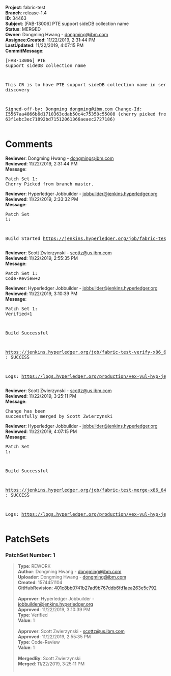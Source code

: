 <strong>Project</strong>: fabric-test</br><strong>Branch</strong>: release-1.4<br><strong>ID</strong>: 34463<br><strong>Subject</strong>: [FAB-13006] PTE support sideDB collection name<br><strong>Status</strong>: MERGED<br><strong>Owner</strong>: Dongming Hwang - dongming@ibm.com<br><strong>Assignee</strong>:<strong>Created</strong>: 11/22/2019, 2:31:44 PM<br><strong>LastUpdated</strong>: 11/22/2019, 4:07:15 PM<br><strong>CommitMessage</strong>:<br><pre>[FAB-13006] PTE support sideDB collection name

This CR is to have PTE support sideDB collection
name in service discovery

Signed-off-by: Dongming <dongming@ibm.com>
Change-Id: I5567aa4866b6d1710363cdab50c4c75350c55008
(cherry picked from commit 63f1ebc3ec71892bd71512061366aeaec2727186)
</pre><h1>Comments</h1><strong>Reviewer</strong>: Dongming Hwang - dongming@ibm.com<br><strong>Reviewed</strong>: 11/22/2019, 2:31:44 PM<br><strong>Message</strong>: <pre>Patch Set 1: Cherry Picked from branch master.</pre><strong>Reviewer</strong>: Hyperledger Jobbuilder - jobbuilder@jenkins.hyperledger.org<br><strong>Reviewed</strong>: 11/22/2019, 2:33:32 PM<br><strong>Message</strong>: <pre>Patch Set 1:

Build Started https://jenkins.hyperledger.org/job/fabric-test-verify-x86_64/4124/</pre><strong>Reviewer</strong>: Scott Zwierzynski - scottz@us.ibm.com<br><strong>Reviewed</strong>: 11/22/2019, 2:55:35 PM<br><strong>Message</strong>: <pre>Patch Set 1: Code-Review+2</pre><strong>Reviewer</strong>: Hyperledger Jobbuilder - jobbuilder@jenkins.hyperledger.org<br><strong>Reviewed</strong>: 11/22/2019, 3:10:39 PM<br><strong>Message</strong>: <pre>Patch Set 1: Verified+1

Build Successful 

https://jenkins.hyperledger.org/job/fabric-test-verify-x86_64/4124/ : SUCCESS

Logs: https://logs.hyperledger.org/production/vex-yul-hyp-jenkins-3/fabric-test-verify-x86_64/4124</pre><strong>Reviewer</strong>: Scott Zwierzynski - scottz@us.ibm.com<br><strong>Reviewed</strong>: 11/22/2019, 3:25:11 PM<br><strong>Message</strong>: <pre>Change has been successfully merged by Scott Zwierzynski</pre><strong>Reviewer</strong>: Hyperledger Jobbuilder - jobbuilder@jenkins.hyperledger.org<br><strong>Reviewed</strong>: 11/22/2019, 4:07:15 PM<br><strong>Message</strong>: <pre>Patch Set 1:

Build Successful 

https://jenkins.hyperledger.org/job/fabric-test-merge-x86_64/900/ : SUCCESS

Logs: https://logs.hyperledger.org/production/vex-yul-hyp-jenkins-3/fabric-test-merge-x86_64/900</pre><h1>PatchSets</h1><h3>PatchSet Number: 1</h3><blockquote><strong>Type</strong>: REWORK<br><strong>Author</strong>: Dongming Hwang - dongming@ibm.com<br><strong>Uploader</strong>: Dongming Hwang - dongming@ibm.com<br><strong>Created</strong>: 1574451104<br><strong>GitHubRevision</strong>: [401c8bb0741b27ad9b767ddb6fd1aea263e5c792](https://github.com/hyperledger/fabric-test/commit/401c8bb0741b27ad9b767ddb6fd1aea263e5c792)<br><br><strong>Approver</strong>: Hyperledger Jobbuilder - jobbuilder@jenkins.hyperledger.org<br><strong>Approved</strong>: 11/22/2019, 3:10:39 PM<br><strong>Type</strong>: Verified<br><strong>Value</strong>: 1<br><br><strong>Approver</strong>: Scott Zwierzynski - scottz@us.ibm.com<br><strong>Approved</strong>: 11/22/2019, 2:55:35 PM<br><strong>Type</strong>: Code-Review<br><strong>Value</strong>: 1<br><br><strong>MergedBy</strong>: Scott Zwierzynski<br><strong>Merged</strong>: 11/22/2019, 3:25:11 PM<br><br></blockquote>